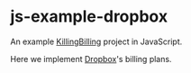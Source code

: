 js-example-dropbox
==================

An example [KillingBilling](https://www.killingbilling.com/) project in JavaScript.

Here we implement [Dropbox](https://www.dropbox.com/pricing)'s billing plans.
